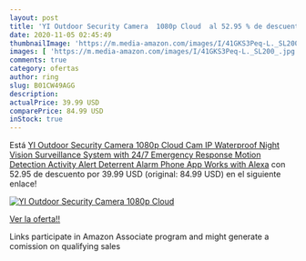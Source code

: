 ```yaml
---
layout: post
title: 'YI Outdoor Security Camera  1080p Cloud  al 52.95 % de descuento'
date: 2020-11-05 02:45:49
thumbnailImage: 'https://m.media-amazon.com/images/I/41GKS3Peq-L._SL200_.jpg'
images: [ 'https://m.media-amazon.com/images/I/41GKS3Peq-L._SL200_.jpg' ]
comments: true
category: ofertas
author: ring
slug: B01CW49AGG
description:
actualPrice: 39.99 USD
comparePrice: 84.99 USD
inStock: true
---
```


Está [YI Outdoor Security Camera  1080p Cloud Cam IP Waterproof Night Vision Surveillance System with 24/7 Emergency Response  Motion Detection  Activity Alert  Deterrent Alarm  Phone App  Works with Alexa](https://www.amazon.com/dp/B01CW49AGG/?tag=tolees-20) con 52.95 de descuento por 39.99 USD (original: 84.99 USD) en el siguiente enlace!

[![YI Outdoor Security Camera  1080p Cloud ](https://m.media-amazon.com/images/I/41GKS3Peq-L._SL200_.jpg)](https://www.amazon.com/dp/B01CW49AGG/?tag=tolees-20)

[Ver la oferta!!](https://www.amazon.com/dp/B01CW49AGG/?tag=tolees-20)

Links participate in Amazon Associate program and might generate a comission on qualifying sales


